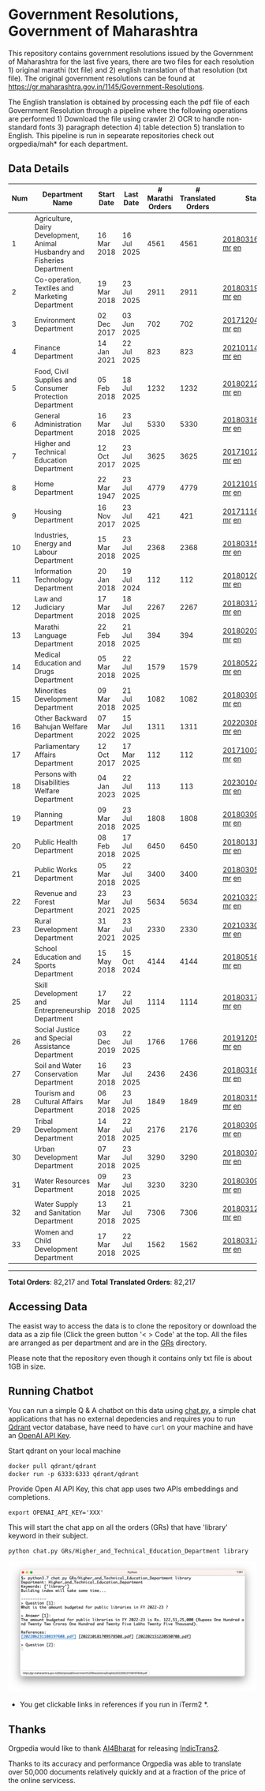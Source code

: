 # Government Resolutions, Government of Maharashtra

This repository contains government resolutions issued by the Government of Maharashtra for the last five years, there are two files for each resolution 1) original marathi (txt file) and 2) english translation of that resolution (txt file). The original government resolutions can be found at https://gr.maharashtra.gov.in/1145/Government-Resolutions.

The English translation is obtained by processing each the pdf file of each Government Resolution through a pipeline where the following operations are performed 1) Download the file using crawler 2) OCR to handle non-standard fonts 3) paragraph detection 4) table  detection 5) translation to English. This pipeline is run in sepearate repositories check out orgpedia/mah* for each department.


## Data Details

| Num | Department Name | Start Date | Last Date | # Marathi Orders | # Translated Orders | Starting Order | Last Order |
| --- | --------------- | ---------- | --------- | ---------------- | ------------------- | -------------- | ---------- |
| 1 | Agriculture, Dairy Development, Animal Husbandry and Fisheries Department | 16 Mar 2018 | 16 Jul 2025 | 4561 | 4561 | [201803161624182101.pdf](https://gr.maharashtra.gov.in/Site/Upload/Government%20Resolutions/English/201803161624182101.pdf) [mr](GRs/Agriculture,_Dairy_Development,_Animal_Husbandry_and_Fisheries_Department/201803161624182101.pdf.mr.txt) [en](GRs/Agriculture,_Dairy_Development,_Animal_Husbandry_and_Fisheries_Department/201803161624182101.pdf.en.txt) | [202507161646542501.pdf](https://gr.maharashtra.gov.in/Site/Upload/Government%20Resolutions/English/202507161646542501.pdf) [mr](GRs/Agriculture,_Dairy_Development,_Animal_Husbandry_and_Fisheries_Department/202507161646542501.pdf.mr.txt) [en](GRs/Agriculture,_Dairy_Development,_Animal_Husbandry_and_Fisheries_Department/202507161646542501.pdf.en.txt) |
| 2 | Co-operation, Textiles and Marketing Department | 19 Mar 2018 | 23 Jul 2025 | 2911 | 2911 | [201803191257576702.pdf](https://gr.maharashtra.gov.in/Site/Upload/Government%20Resolutions/English/201803191257576702.pdf) [mr](GRs/Co-operation,_Textiles_and_Marketing_Department/201803191257576702.pdf.mr.txt) [en](GRs/Co-operation,_Textiles_and_Marketing_Department/201803191257576702.pdf.en.txt) | [202507231810392002.pdf](https://gr.maharashtra.gov.in/Site/Upload/Government%20Resolutions/English/202507231810392002.pdf) [mr](GRs/Co-operation,_Textiles_and_Marketing_Department/202507231810392002.pdf.mr.txt) [en](GRs/Co-operation,_Textiles_and_Marketing_Department/202507231810392002.pdf.en.txt) |
| 3 | Environment Department | 02 Dec 2017 | 03 Jun 2025 | 702 | 702 | [201712041147216904.pdf](https://gr.maharashtra.gov.in/Site/Upload/Government%20Resolutions/English/201712041147216904.pdf) [mr](GRs/Environment_Department/201712041147216904.pdf.mr.txt) [en](GRs/Environment_Department/201712041147216904.pdf.en.txt) | [202506031509377104.pdf](https://gr.maharashtra.gov.in/Site/Upload/Government%20Resolutions/English/202506031509377104.pdf) [mr](GRs/Environment_Department/202506031509377104.pdf.mr.txt) [en](GRs/Environment_Department/202506031509377104.pdf.en.txt) |
| 4 | Finance Department | 14 Jan 2021 | 22 Jul 2025 | 823 | 823 | [202101141237329905.pdf](https://gr.maharashtra.gov.in/Site/Upload/Government%20Resolutions/English/202101141237329905.pdf) [mr](GRs/Finance_Department/202101141237329905.pdf.mr.txt) [en](GRs/Finance_Department/202101141237329905.pdf.en.txt) | [202507221757507905.pdf](https://gr.maharashtra.gov.in/Site/Upload/Government%20Resolutions/English/202507221757507905.pdf) [mr](GRs/Finance_Department/202507221757507905.pdf.mr.txt) [en](GRs/Finance_Department/202507221757507905.pdf.en.txt) |
| 5 | Food, Civil Supplies and Consumer Protection Department | 05 Feb 2018 | 18 Jul 2025 | 1232 | 1232 | [201802121244545806.pdf](https://gr.maharashtra.gov.in/Site/Upload/Government%20Resolutions/English/201802121244545806.pdf) [mr](GRs/Food,_Civil_Supplies_and_Consumer_Protection_Department/201802121244545806.pdf.mr.txt) [en](GRs/Food,_Civil_Supplies_and_Consumer_Protection_Department/201802121244545806.pdf.en.txt) | [202507181232382806.pdf](https://gr.maharashtra.gov.in/Site/Upload/Government%20Resolutions/English/202507181232382806.pdf) [mr](GRs/Food,_Civil_Supplies_and_Consumer_Protection_Department/202507181232382806.pdf.mr.txt) [en](GRs/Food,_Civil_Supplies_and_Consumer_Protection_Department/202507181232382806.pdf.en.txt) |
| 6 | General Administration Department | 16 Mar 2018 | 23 Jul 2025 | 5330 | 5330 | [201803161224022707.pdf](https://gr.maharashtra.gov.in/Site/Upload/Government%20Resolutions/English/201803161224022707.pdf) [mr](GRs/General_Administration_Department/201803161224022707.pdf.mr.txt) [en](GRs/General_Administration_Department/201803161224022707.pdf.en.txt) | [202507231630405607.pdf](https://gr.maharashtra.gov.in/Site/Upload/Government%20Resolutions/English/202507231630405607.pdf) [mr](GRs/General_Administration_Department/202507231630405607.pdf.mr.txt) [en](GRs/General_Administration_Department/202507231630405607.pdf.en.txt) |
| 7 | Higher and Technical Education Department | 12 Oct 2017 | 23 Jul 2025 | 3625 | 3625 | [201710121514029708.pdf](https://gr.maharashtra.gov.in/Site/Upload/Government%20Resolutions/English/201710121514029708.pdf) [mr](GRs/Higher_and_Technical_Education_Department/201710121514029708.pdf.mr.txt) [en](GRs/Higher_and_Technical_Education_Department/201710121514029708.pdf.en.txt) | [202507231816276908.pdf](https://gr.maharashtra.gov.in/Site/Upload/Government%20Resolutions/English/202507231816276908....pdf) [mr](GRs/Higher_and_Technical_Education_Department/202507231816276908.pdf.mr.txt) [en](GRs/Higher_and_Technical_Education_Department/202507231816276908.pdf.en.txt) |
| 8 | Home Department | 22 Mar 1947 | 23 Jul 2025 | 4779 | 4779 | [201210191648552129.pdf](https://gr.maharashtra.gov.in/Site/Upload/Government%20Resolutions/English/201210191648552129.pdf) [mr](GRs/Home_Department/201210191648552129.pdf.mr.txt) [en](GRs/Home_Department/201210191648552129.pdf.en.txt) | [202507231831379529.pdf](https://gr.maharashtra.gov.in/Site/Upload/Government%20Resolutions/English/202507231831379529.pdf) [mr](GRs/Home_Department/202507231831379529.pdf.mr.txt) [en](GRs/Home_Department/202507231831379529.pdf.en.txt) |
| 9 | Housing Department | 16 Nov 2017 | 23 Jul 2025 | 421 | 421 | [201711161447076609.pdf](https://gr.maharashtra.gov.in/Site/Upload/Government%20Resolutions/English/201711161447076609.pdf) [mr](GRs/Housing_Department/201711161447076609.pdf.mr.txt) [en](GRs/Housing_Department/201711161447076609.pdf.en.txt) | [202507231603112209.pdf](https://gr.maharashtra.gov.in/Site/Upload/Government%20Resolutions/English/202507231603112209.pdf) [mr](GRs/Housing_Department/202507231603112209.pdf.mr.txt) [en](GRs/Housing_Department/202507231603112209.pdf.en.txt) |
| 10 | Industries, Energy and Labour Department | 15 Mar 2018 | 23 Jul 2025 | 2368 | 2368 | [201803151204055010.pdf](https://gr.maharashtra.gov.in/Site/Upload/Government%20Resolutions/English/201803151204055010.pdf) [mr](GRs/Industries,_Energy_and_Labour_Department/201803151204055010.pdf.mr.txt) [en](GRs/Industries,_Energy_and_Labour_Department/201803151204055010.pdf.en.txt) | [202507231333245710.pdf](https://gr.maharashtra.gov.in/Site/Upload/Government%20Resolutions/English/202507231333245710.pdf) [mr](GRs/Industries,_Energy_and_Labour_Department/202507231333245710.pdf.mr.txt) [en](GRs/Industries,_Energy_and_Labour_Department/202507231333245710.pdf.en.txt) |
| 11 | Information Technology Department | 20 Jan 2018 | 19 Jul 2024 | 112 | 112 | [201801201843024511.pdf](https://gr.maharashtra.gov.in/Site/Upload/Government%20Resolutions/English/201801201843024511.pdf) [mr](GRs/Information_Technology_Department/201801201843024511.pdf.mr.txt) [en](GRs/Information_Technology_Department/201801201843024511.pdf.en.txt) | [202407191742379111.pdf](https://gr.maharashtra.gov.in/Site/Upload/Government%20Resolutions/English/202407191742379111.pdf) [mr](GRs/Information_Technology_Department/202407191742379111.pdf.mr.txt) [en](GRs/Information_Technology_Department/202407191742379111.pdf.en.txt) |
| 12 | Law and Judiciary Department | 17 Mar 2018 | 18 Jul 2025 | 2267 | 2267 | [201803171129290212.pdf](https://gr.maharashtra.gov.in/Site/Upload/Government%20Resolutions/English/201803171129290212.pdf) [mr](GRs/Law_and_Judiciary_Department/201803171129290212.pdf.mr.txt) [en](GRs/Law_and_Judiciary_Department/201803171129290212.pdf.en.txt) | [202507181726583312.pdf](https://gr.maharashtra.gov.in/Site/Upload/Government%20Resolutions/English/202507181726583312.pdf) [mr](GRs/Law_and_Judiciary_Department/202507181726583312.pdf.mr.txt) [en](GRs/Law_and_Judiciary_Department/202507181726583312.pdf.en.txt) |
| 13 | Marathi Language Department | 22 Feb 2018 | 21 Jul 2025 | 394 | 394 | [201802031549154233.pdf](https://gr.maharashtra.gov.in/Site/Upload/Government%20Resolutions/English/201802031549154233.pdf) [mr](GRs/Marathi_Language_Department/201802031549154233.pdf.mr.txt) [en](GRs/Marathi_Language_Department/201802031549154233.pdf.en.txt) | [202507211541228933.pdf](https://gr.maharashtra.gov.in/Site/Upload/Government%20Resolutions/English/202507211541228933.pdf) [mr](GRs/Marathi_Language_Department/202507211541228933.pdf.mr.txt) [en](GRs/Marathi_Language_Department/202507211541228933.pdf.en.txt) |
| 14 | Medical Education and Drugs Department | 05 Mar 2018 | 22 Jul 2025 | 1579 | 1579 | [201805221424292513.pdf](https://gr.maharashtra.gov.in/Site/Upload/Government%20Resolutions/English/201805221424292513.pdf) [mr](GRs/Medical_Education_and_Drugs_Department/201805221424292513.pdf.mr.txt) [en](GRs/Medical_Education_and_Drugs_Department/201805221424292513.pdf.en.txt) | [202507221616077713.pdf](https://gr.maharashtra.gov.in/Site/Upload/Government%20Resolutions/English/202507221616077713.pdf) [mr](GRs/Medical_Education_and_Drugs_Department/202507221616077713.pdf.mr.txt) [en](GRs/Medical_Education_and_Drugs_Department/202507221616077713.pdf.en.txt) |
| 15 | Minorities Development Department | 09 Mar 2018 | 21 Jul 2025 | 1082 | 1082 | [201803091218355314.pdf](https://gr.maharashtra.gov.in/Site/Upload/Government%20Resolutions/English/201803091218355314.pdf) [mr](GRs/Minorities_Development_Department/201803091218355314.pdf.mr.txt) [en](GRs/Minorities_Development_Department/201803091218355314.pdf.en.txt) | [202507211453314314.pdf](https://gr.maharashtra.gov.in/Site/Upload/Government%20Resolutions/English/202507211453314314.pdf) [mr](GRs/Minorities_Development_Department/202507211453314314.pdf.mr.txt) [en](GRs/Minorities_Development_Department/202507211453314314.pdf.en.txt) |
| 16 | Other Backward Bahujan Welfare Department | 07 Mar 2022 | 15 Jul 2025 | 1311 | 1311 | [202203081752439334.pdf](https://gr.maharashtra.gov.in/Site/Upload/Government%20Resolutions/English/202203081752439334.pdf) [mr](GRs/Other_Backward_Bahujan_Welfare_Department/202203081752439334.pdf.mr.txt) [en](GRs/Other_Backward_Bahujan_Welfare_Department/202203081752439334.pdf.en.txt) | [202507151659586434.pdf](https://gr.maharashtra.gov.in/Site/Upload/Government%20Resolutions/English/202507151659586434.pdf) [mr](GRs/Other_Backward_Bahujan_Welfare_Department/202507151659586434.pdf.mr.txt) [en](GRs/Other_Backward_Bahujan_Welfare_Department/202507151659586434.pdf.en.txt) |
| 17 | Parliamentary Affairs Department | 12 Oct 2017 | 17 Mar 2025 | 112 | 112 | [201710031642378615.pdf](https://gr.maharashtra.gov.in/Site/Upload/Government%20Resolutions/English/201710031642378615.pdf) [mr](GRs/Parliamentary_Affairs_Department/201710031642378615.pdf.mr.txt) [en](GRs/Parliamentary_Affairs_Department/201710031642378615.pdf.en.txt) | [202503171104518215.pdf](https://gr.maharashtra.gov.in/Site/Upload/Government%20Resolutions/English/202503171104518215.pdf) [mr](GRs/Parliamentary_Affairs_Department/202503171104518215.pdf.mr.txt) [en](GRs/Parliamentary_Affairs_Department/202503171104518215.pdf.en.txt) |
| 18 | Persons with Disabilities Welfare Department | 04 Jan 2023 | 22 Jul 2025 | 113 | 113 | [202301041906309635.pdf](https://gr.maharashtra.gov.in/Site/Upload/Government%20Resolutions/English/202301041906309635.pdf) [mr](GRs/Persons_with_Disabilities_Welfare_Department/202301041906309635.pdf.mr.txt) [en](GRs/Persons_with_Disabilities_Welfare_Department/202301041906309635.pdf.en.txt) | [202507221538139535.pdf](https://gr.maharashtra.gov.in/Site/Upload/Government%20Resolutions/English/202507221538139535.pdf) [mr](GRs/Persons_with_Disabilities_Welfare_Department/202507221538139535.pdf.mr.txt) [en](GRs/Persons_with_Disabilities_Welfare_Department/202507221538139535.pdf.en.txt) |
| 19 | Planning Department | 09 Mar 2018 | 23 Jul 2025 | 1808 | 1808 | [201803091441032716.pdf](https://gr.maharashtra.gov.in/Site/Upload/Government%20Resolutions/English/201803091441032716.pdf) [mr](GRs/Planning_Department/201803091441032716.pdf.mr.txt) [en](GRs/Planning_Department/201803091441032716.pdf.en.txt) | [202507231301315216.pdf](https://gr.maharashtra.gov.in/Site/Upload/Government%20Resolutions/English/202507231301315216.pdf) [mr](GRs/Planning_Department/202507231301315216.pdf.mr.txt) [en](GRs/Planning_Department/202507231301315216.pdf.en.txt) |
| 20 | Public Health Department | 08 Feb 2018 | 17 Jul 2025 | 6450 | 6450 | [201801311722275417.pdf](https://gr.maharashtra.gov.in/Site/Upload/Government%20Resolutions/English/201801311722275417.pdf) [mr](GRs/Public_Health_Department/201801311722275417.pdf.mr.txt) [en](GRs/Public_Health_Department/201801311722275417.pdf.en.txt) | [202507171402056717.pdf](https://gr.maharashtra.gov.in/Site/Upload/Government%20Resolutions/English/202507171402056717.pdf) [mr](GRs/Public_Health_Department/202507171402056717.pdf.mr.txt) [en](GRs/Public_Health_Department/202507171402056717.pdf.en.txt) |
| 21 | Public Works Department | 05 Mar 2018 | 22 Jul 2025 | 3400 | 3400 | [201803051515468118.pdf](https://gr.maharashtra.gov.in/Site/Upload/Government%20Resolutions/English/201803051515468118.pdf) [mr](GRs/Public_Works_Department/201803051515468118.pdf.mr.txt) [en](GRs/Public_Works_Department/201803051515468118.pdf.en.txt) | [202507221056420518.pdf](https://gr.maharashtra.gov.in/Site/Upload/Government%20Resolutions/English/202507221056420518.pdf) [mr](GRs/Public_Works_Department/202507221056420518.pdf.mr.txt) [en](GRs/Public_Works_Department/202507221056420518.pdf.en.txt) |
| 22 | Revenue and Forest Department | 23 Mar 2021 | 23 Jul 2025 | 5634 | 5634 | [202103231328393119.pdf](https://gr.maharashtra.gov.in/Site/Upload/Government%20Resolutions/English/202103231328393119.pdf) [mr](GRs/Revenue_and_Forest_Department/202103231328393119.pdf.mr.txt) [en](GRs/Revenue_and_Forest_Department/202103231328393119.pdf.en.txt) | [202507231344412019.pdf](https://gr.maharashtra.gov.in/Site/Upload/Government%20Resolutions/English/202507231344412019.pdf) [mr](GRs/Revenue_and_Forest_Department/202507231344412019.pdf.mr.txt) [en](GRs/Revenue_and_Forest_Department/202507231344412019.pdf.en.txt) |
| 23 | Rural Development Department | 31 Mar 2021 | 23 Jul 2025 | 2330 | 2330 | [202103301021181120.pdf](https://gr.maharashtra.gov.in/Site/Upload/Government%20Resolutions/English/202103301021181120.pdf) [mr](GRs/Rural_Development_Department/202103301021181120.pdf.mr.txt) [en](GRs/Rural_Development_Department/202103301021181120.pdf.en.txt) | [202507231254090720.pdf](https://gr.maharashtra.gov.in/Site/Upload/Government%20Resolutions/English/202507231254090720.pdf) [mr](GRs/Rural_Development_Department/202507231254090720.pdf.mr.txt) [en](GRs/Rural_Development_Department/202507231254090720.pdf.en.txt) |
| 24 | School Education and Sports Department | 15 May 2018 | 15 Oct 2024 | 4144 | 4144 | [201805161114241221.pdf](https://gr.maharashtra.gov.in/Site/Upload/Government%20Resolutions/English/201805161114241221.pdf) [mr](GRs/School_Education_and_Sports_Department/201805161114241221.pdf.mr.txt) [en](GRs/School_Education_and_Sports_Department/201805161114241221.pdf.en.txt) | [202410152127537021.pdf](https://gr.maharashtra.gov.in/Site/Upload/Government%20Resolutions/English/202410152127537021.pdf) [mr](GRs/School_Education_and_Sports_Department/202410152127537021.pdf.mr.txt) [en](GRs/School_Education_and_Sports_Department/202410152127537021.pdf.en.txt) |
| 25 | Skill Development and Entrepreneurship Department | 17 Mar 2018 | 22 Jul 2025 | 1114 | 1114 | [201803171322099003.pdf](https://gr.maharashtra.gov.in/Site/Upload/Government%20Resolutions/English/201803171322099003.pdf) [mr](GRs/Skill_Development_and_Entrepreneurship_Department/201803171322099003.pdf.mr.txt) [en](GRs/Skill_Development_and_Entrepreneurship_Department/201803171322099003.pdf.en.txt) | [202507221236325503.pdf](https://gr.maharashtra.gov.in/Site/Upload/Government%20Resolutions/English/202507221236325503.pdf) [mr](GRs/Skill_Development_and_Entrepreneurship_Department/202507221236325503.pdf.mr.txt) [en](GRs/Skill_Development_and_Entrepreneurship_Department/202507221236325503.pdf.en.txt) |
| 26 | Social Justice and Special Assistance Department | 03 Dec 2019 | 22 Jul 2025 | 1766 | 1766 | [201912051107011622.pdf](https://gr.maharashtra.gov.in/Site/Upload/Government%20Resolutions/English/201912051107011622.pdf) [mr](GRs/Social_Justice_and_Special_Assistance_Department/201912051107011622.pdf.mr.txt) [en](GRs/Social_Justice_and_Special_Assistance_Department/201912051107011622.pdf.en.txt) | [202507221536389822.pdf](https://gr.maharashtra.gov.in/Site/Upload/Government%20Resolutions/English/202507221536389822.pdf) [mr](GRs/Social_Justice_and_Special_Assistance_Department/202507221536389822.pdf.mr.txt) [en](GRs/Social_Justice_and_Special_Assistance_Department/202507221536389822.pdf.en.txt) |
| 27 | Soil and Water Conservation Department | 16 Mar 2018 | 23 Jul 2025 | 2436 | 2436 | [201803161247582426.pdf](https://gr.maharashtra.gov.in/Site/Upload/Government%20Resolutions/English/201803161247582426.pdf) [mr](GRs/Soil_and_Water_Conservation_Department/201803161247582426.pdf.mr.txt) [en](GRs/Soil_and_Water_Conservation_Department/201803161247582426.pdf.en.txt) | [202507231251307326.pdf](https://gr.maharashtra.gov.in/Site/Upload/Government%20Resolutions/English/202507231251307326.pdf) [mr](GRs/Soil_and_Water_Conservation_Department/202507231251307326.pdf.mr.txt) [en](GRs/Soil_and_Water_Conservation_Department/202507231251307326.pdf.en.txt) |
| 28 | Tourism and Cultural Affairs Department | 06 Mar 2018 | 23 Jul 2025 | 1849 | 1849 | [201803151055091823.pdf](https://gr.maharashtra.gov.in/Site/Upload/Government%20Resolutions/English/201803151055091823.pdf) [mr](GRs/Tourism_and_Cultural_Affairs_Department/201803151055091823.pdf.mr.txt) [en](GRs/Tourism_and_Cultural_Affairs_Department/201803151055091823.pdf.en.txt) | [202507231800311923.pdf](https://gr.maharashtra.gov.in/Site/Upload/Government%20Resolutions/English/202507231800311923.pdf) [mr](GRs/Tourism_and_Cultural_Affairs_Department/202507231800311923.pdf.mr.txt) [en](GRs/Tourism_and_Cultural_Affairs_Department/202507231800311923.pdf.en.txt) |
| 29 | Tribal Development Department | 14 Mar 2018 | 22 Jul 2025 | 2176 | 2176 | [201803091105184924.pdf](https://gr.maharashtra.gov.in/Site/Upload/Government%20Resolutions/English/201803091105184924.pdf) [mr](GRs/Tribal_Development_Department/201803091105184924.pdf.mr.txt) [en](GRs/Tribal_Development_Department/201803091105184924.pdf.en.txt) | [202507221733406124.pdf](https://gr.maharashtra.gov.in/Site/Upload/Government%20Resolutions/English/202507221733406124.pdf) [mr](GRs/Tribal_Development_Department/202507221733406124.pdf.mr.txt) [en](GRs/Tribal_Development_Department/202507221733406124.pdf.en.txt) |
| 30 | Urban Development Department | 07 Mar 2018 | 23 Jul 2025 | 3290 | 3290 | [201803071203178325.pdf](https://gr.maharashtra.gov.in/Site/Upload/Government%20Resolutions/English/201803071203178325.pdf) [mr](GRs/Urban_Development_Department/201803071203178325.pdf.mr.txt) [en](GRs/Urban_Development_Department/201803071203178325.pdf.en.txt) | [202507231851081525.pdf](https://gr.maharashtra.gov.in/Site/Upload/Government%20Resolutions/English/202507231851081525.pdf) [mr](GRs/Urban_Development_Department/202507231851081525.pdf.mr.txt) [en](GRs/Urban_Development_Department/202507231851081525.pdf.en.txt) |
| 31 | Water Resources Department | 09 Mar 2018 | 23 Jul 2025 | 3230 | 3230 | [201803091034435527.pdf](https://gr.maharashtra.gov.in/Site/Upload/Government%20Resolutions/English/201803091034435527.pdf) [mr](GRs/Water_Resources_Department/201803091034435527.pdf.mr.txt) [en](GRs/Water_Resources_Department/201803091034435527.pdf.en.txt) | [202507231523384027.pdf](https://gr.maharashtra.gov.in/Site/Upload/Government%20Resolutions/English/202507231523384027.pdf) [mr](GRs/Water_Resources_Department/202507231523384027.pdf.mr.txt) [en](GRs/Water_Resources_Department/202507231523384027.pdf.en.txt) |
| 32 | Water Supply and Sanitation Department | 13 Mar 2018 | 21 Jul 2025 | 7306 | 7306 | [201803121414108428.pdf](https://gr.maharashtra.gov.in/Site/Upload/Government%20Resolutions/English/201803121414108428.pdf) [mr](GRs/Water_Supply_and_Sanitation_Department/201803121414108428.pdf.mr.txt) [en](GRs/Water_Supply_and_Sanitation_Department/201803121414108428.pdf.en.txt) | [202507211132317328.pdf](https://gr.maharashtra.gov.in/Site/Upload/Government%20Resolutions/English/202507211132317328.pdf) [mr](GRs/Water_Supply_and_Sanitation_Department/202507211132317328.pdf.mr.txt) [en](GRs/Water_Supply_and_Sanitation_Department/202507211132317328.pdf.en.txt) |
| 33 | Women and Child Development Department | 17 Mar 2018 | 22 Jul 2025 | 1562 | 1562 | [201803171539444330.pdf](https://gr.maharashtra.gov.in/Site/Upload/Government%20Resolutions/English/201803171539444330.pdf) [mr](GRs/Women_and_Child_Development_Department/201803171539444330.pdf.mr.txt) [en](GRs/Women_and_Child_Development_Department/201803171539444330.pdf.en.txt) | [202507221738383430.pdf](https://gr.maharashtra.gov.in/Site/Upload/Government%20Resolutions/English/202507221738383430.pdf) [mr](GRs/Women_and_Child_Development_Department/202507221738383430.pdf.mr.txt) [en](GRs/Women_and_Child_Development_Department/202507221738383430.pdf.en.txt) |
----------------------------------------------------------------------------------------------------

**Total Orders**: 82,217 and **Total Translated Orders**: 82,217
## Accessing Data

The easist way to access the data is to clone the repository or download the data as a zip file (Click the green button '< > Code' at the top. All the files are arranged as per department and are in the [GRs](GRs) directory.

Please note that the repository even though it contains only txt file is about 1GB in size.

## Running Chatbot

You can run a simple Q & A chatbot on this data using [chat.py](chat.py), a simple chat applications that has no external depedencies and requires you to run [Qdrant](https://qdrant.tech/) vector database, have need to have `curl` on your machine and have an [OpenAI API Key](https://help.openai.com/en/articles/4936850-where-do-i-find-my-secret-api-key).

Start qdrant on your local machine
```shell
docker pull qdrant/qdrant
docker run -p 6333:6333 qdrant/qdrant
```

Provide Open AI API Key, this chat app uses two APIs embeddings and completions.
```shell
export OPENAI_API_KEY='XXX'
```

This will start the chat app on all the orders (GRs) that have 'library' keyword in their subject.

```shell
python chat.py GRs/Higher_and_Technical_Education_Department library
```

![screenshot of running chat.py](screenshot.png)

* You get clickable links in references if you run in iTerm2 *.

## Thanks

Orgpedia would like to thank [AI4Bharat](https://ai4bharat.iitm.ac.in/) for releasing [IndicTrans2](https://github.com/AI4Bharat/IndicTrans2).

Thanks to its accuracy and performance Orgpedia was able to translate over 50,000 documents relatively quickly and at a fraction of the price of the online servicess.

